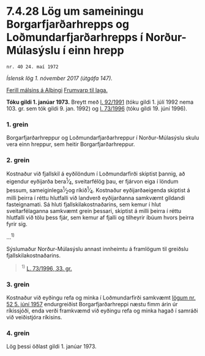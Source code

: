 # 7.4.28 Lög um sameiningu Borgarfjarðarhrepps og Loðmundarfjarðarhrepps í Norður-Múlasýslu í einn hrepp

`nr. 40 24. maí 1972`

_Íslensk lög 1. nóvember 2017 (útgáfa 147)._

[Ferill málsins á Alþingi](https://www.althingi.is/thingstorf/thingmalalistar-eftir-thingum/ferill/?ltg=92&mnr=9)
[Frumvarp til laga.](https://www.althingi.is/altext/92/s/pdf/0009.pdf)

**Tóku gildi 1. janúar 1973.**
Breytt með
[l. 92/1991](https://althingi.is/altext/stjt/1991.092.html) (tóku gildi 1. júlí 1992 nema 103. gr. sem tók gildi 9. jan. 1992) og
[l. 73/1996](https://althingi.is/altext/stjt/1996.073.html) (tóku gildi 19. júní 1996).

### 1. grein

Borgarfjarðarhreppur og Loðmundarfjarðarhreppur í Norður-Múlasýslu skulu vera einn hreppur, sem heitir Borgarfjarðarhreppur.

### 2. grein

Kostnaður við fjallskil á eyðilöndum í Loðmundarfirði skiptist þannig, að eigendur eyðijarða bera<sup>1</sup>&frasl;<sub>4</sub>, sveitarfélög þau, er fjárvon eiga í löndum þessum, sameiginlega<sup>1</sup>&frasl;<sub>2</sub>og ríkið<sup>1</sup>&frasl;<sub>4</sub>. Kostnaður eyðijarðaeigenda skiptist á milli þeirra í réttu hlutfalli við landverð eyðijarðanna samkvæmt gildandi fasteignamati. Sá hluti fjallskilakostnaðarins, sem kemur í hlut sveitarfélaganna samkvæmt grein þessari, skiptist á milli þeirra í réttu hlutfalli við tölu þess fjár, sem kemur af fjalli og tilheyrir íbúum hvors þeirra fyrir sig.

…<sup>1)</sup> 

Sýslumaður Norður-Múlasýslu annast innheimtu á framlögum til greiðslu fjallskilakostnaðarins.

> <sup>1)</sup> [L. 73/1996, 33. gr.](https://althingi.is/altext/stjt/1996.073.html)

### 3. grein

Kostnaður við eyðingu refa og minka í Loðmundarfirði samkvæmt [lögum nr. 52 5. júní 1957](/altext/stjtnr.md#1957052) endurgreiðist Borgarfjarðarhreppi næstu fimm árin úr ríkissjóði, enda verði framkvæmd við eyðingu refa og minka hagað í samráði við veiðistjóra ríkisins.

### 4. grein

Lög þessi öðlast gildi 1. janúar 1973.

